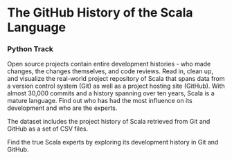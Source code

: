 # The GitHub History of the Scala Language

### Python Track
Open source projects contain entire development histories - who made changes, the changes themselves, and code reviews. Read in, clean up, and visualize the real-world project repository of Scala that spans data from a version control system (Git) as well as a project hosting site (GitHub). With almost 30,000 commits and a history spanning over ten years, Scala is a mature language. Find out who has had the most influence on its development and who are the experts.

The dataset includes the project history of Scala retrieved from Git and GitHub as a set of CSV files.

Find the true Scala experts by exploring its development history in Git and GitHub.